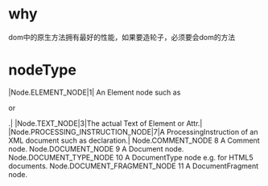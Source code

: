 # why

dom中的原生方法拥有最好的性能，如果要造轮子，必须要会dom的方法

# nodeType

|Node.ELEMENT_NODE|1|	An Element node such as <p> or <div>.|
|Node.TEXT_NODE|3|The actual Text of Element or Attr.|
|Node.PROCESSING_INSTRUCTION_NODE|7|A ProcessingInstruction of an XML document such as <?xml-stylesheet ... ?> declaration.|
Node.COMMENT_NODE       8	A Comment node.
Node.DOCUMENT_NODE      9	A Document node.
Node.DOCUMENT_TYPE_NODE	10	A DocumentType node e.g. <!DOCTYPE html> for HTML5 documents.
Node.DOCUMENT_FRAGMENT_NODE	11	A DocumentFragment node.
